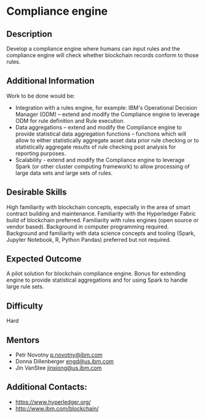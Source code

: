 # Compliance engine

## Description
Develop a compliance engine where humans can input rules and the compliance engine will check whether blockchain records conform to those rules.

## Additional Information
Work to be done would be:
- Integration with a rules engine, for example: IBM's Operational Decision Manager (ODM) – extend and modify the Compliance engine to leverage ODM for rule definition and Rule execution.
- Data aggregations – extend and modify the Compliance engine to provide statistical data aggregation functions – functions which will allow to either statistically aggregate asset data prior rule checking or to statistically aggregate results of rule checking post analysis for reporting purposes.
- Scalability - extend and modify the Compliance engine to leverage Spark (or other cluster computing framework) to allow processing of large data sets and large sets of rules.

## Desirable Skills
High familiarity with blockchain concepts, especially in the area of smart contract building and maintenance. Familiarity with the Hyperledger Fabric build of blockchain preferred. Familiarity with rules engines (open source or vendor based). Background in computer programming required. Background and familiarity with data science concepts and tooling (Spark, Jupyter Notebook, R, Python Pandas) preferred but not required.

## Expected Outcome
A pilot solution for blockchain compliance engine. Bonus for extending engine to provide statistical aggregations and for using Spark to handle large rule sets.

## Difficulty
Hard

## Mentors
  * Petr Novotny <p.novotny@ibm.com>
  * Donna Dillenberger <engd@us.ibm.com>
  * Jin VanStee <jinxiong@us.ibm.com>

## Additional Contacts:
  * https://www.hyperledger.org/
  * http://www.ibm.com/blockchain/
